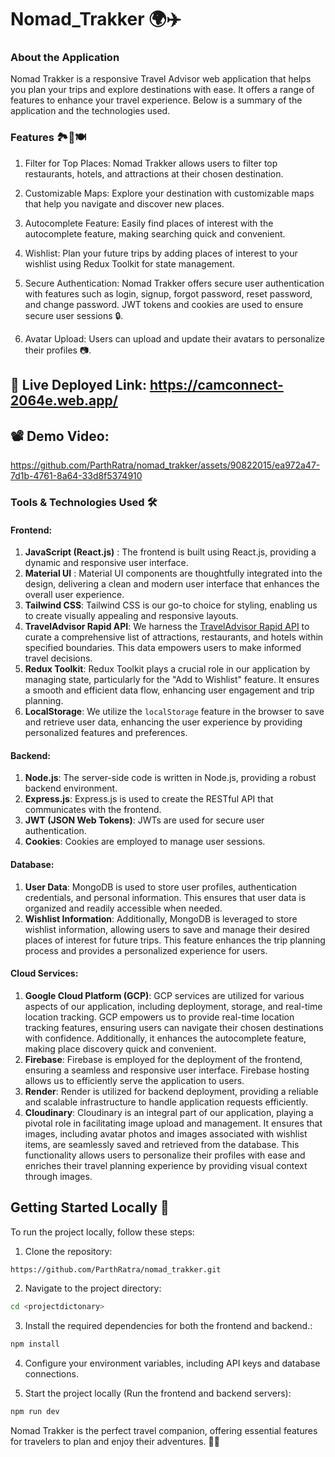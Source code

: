 # Nomad_Trakker 🌍✈️

### About the Application

Nomad Trakker is a responsive Travel Advisor web application that helps you plan your trips and explore destinations with ease. It offers a range of features to enhance your travel experience. Below is a summary of the application and the technologies used.


### Features 🏞️🏨🍽️
1. Filter for Top Places: Nomad Trakker allows users to filter top restaurants, hotels, and attractions at their chosen destination.

2. Customizable Maps: Explore your destination with customizable maps that help you navigate and discover new places.

3. Autocomplete Feature: Easily find places of interest with the autocomplete feature, making searching quick and convenient.

4. Wishlist: Plan your future trips by adding places of interest to your wishlist using Redux Toolkit for state management.

5. Secure Authentication: Nomad Trakker offers secure user authentication with features such as login, signup, forgot password, reset password, and change password. JWT tokens and cookies are used to ensure secure user sessions 🔒.

6. Avatar Upload: Users can upload and update their avatars to personalize their profiles 📷.


## 🚀 Live Deployed Link: https://camconnect-2064e.web.app/


## 📽️ Demo Video: 

https://github.com/ParthRatra/nomad_trakker/assets/90822015/ea972a47-7d1b-4761-8a64-33d8f5374910



### Tools & Technologies Used 🛠️

#### Frontend:

1. **JavaScript (React.js)** : The frontend is built using React.js, providing a dynamic and responsive user interface.
2. **Material UI** : Material UI components are thoughtfully integrated into the design, delivering a clean and modern user interface that enhances the overall user experience.
3. **Tailwind CSS**: Tailwind CSS is our go-to choice for styling, enabling us to create visually appealing and responsive layouts.
4. **TravelAdvisor Rapid API**: We harness the [TravelAdvisor Rapid API](https://rapidapi.com/apidojo/api/travel-advisor) to curate a comprehensive list of attractions, restaurants, and hotels within specified boundaries. This data empowers users to make informed travel decisions.
5. **Redux Toolkit**: Redux Toolkit plays a crucial role in our application by managing state, particularly for the "Add to Wishlist" feature. It ensures a smooth and efficient data flow, enhancing user engagement and trip planning.
6. **LocalStorage**: We utilize the `localStorage` feature in the browser to save and retrieve user data, enhancing the user experience by providing personalized features and preferences.

#### Backend:

1. **Node.js**: The server-side code is written in Node.js, providing a robust backend environment.
2. **Express.js**: Express.js is used to create the RESTful API that communicates with the frontend.
3. **JWT (JSON Web Tokens)**: JWTs are used for secure user authentication.
4. **Cookies**: Cookies are employed to manage user sessions.

#### Database:

1. **User Data**: MongoDB is used to store user profiles, authentication credentials, and personal information. This ensures that user data is organized and readily accessible when needed.
2. **Wishlist Information**: Additionally, MongoDB is leveraged to store wishlist information, allowing users to save and manage their desired places of interest for future trips. This feature enhances the trip planning process and provides a personalized experience for users.

#### Cloud Services:

1. **Google Cloud Platform (GCP)**: GCP services are utilized for various aspects of our application, including deployment, storage, and real-time location tracking. GCP empowers us to provide real-time location tracking features, ensuring users can navigate their chosen destinations with confidence. Additionally, it enhances the autocomplete feature, making place discovery quick and convenient.
2. **Firebase**: Firebase is employed for the deployment of the frontend, ensuring a seamless and responsive user interface. Firebase hosting allows us to efficiently serve the application to users.
3. **Render**: Render is utilized for backend deployment, providing a reliable and scalable infrastructure to handle application requests efficiently.
4. **Cloudinary**: Cloudinary is an integral part of our application, playing a pivotal role in facilitating image upload and management. It ensures that images, including avatar photos and images associated with wishlist items, are seamlessly saved and retrieved from the database. This functionality allows users to personalize their profiles with ease and enriches their travel planning experience by providing visual context through images.


## Getting Started Locally 🚀

To run the project locally, follow these steps:

1. Clone the repository:

```bash
https://github.com/ParthRatra/nomad_trakker.git
```

2. Navigate to the project directory:

```bash
cd <projectdictonary>
```

3. Install the required dependencies for both the frontend and backend.:

```bash
npm install
```

4. Configure your environment variables, including API keys and database connections.

5. Start the project locally (Run the frontend and backend servers):

```bash
npm run dev
```


Nomad Trakker is the perfect travel companion, offering essential features for travelers to plan and enjoy their adventures. 🌟🌴
